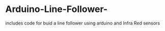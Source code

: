 # Arduino-Line-Follower-
includes code for buid a line follower using arduino and Infra Red sensors
